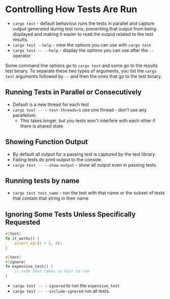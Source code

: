 # Controlling How Tests Are Run

- `cargo test` - default behaviour runs the tests in parallel and capture output generated during test runs, preventing that output from being displayed and making it easier to read the output related to the test results.
- `cargo test --help` - view the options you can use with `cargo test`
- `cargo test -- --help` - display the options you can use after the `--` operator

Some command line options go to `cargo test` and some go to the results test binary. To separate these two types of arguments, you list the `cargo test` arguments followed by `--` and then the ones that go to the test binary.

## Running Tests in Parallel or Consecutively

- Default is a new thread for each test
- `cargo test -- --test-threads=1` use one thread - don't use any parallelism.
  - This takes longer, but you tests won't interfere with each other if there is shared state

## Showing Function Output

- By default all output for a passing test is captured by the test library.
- Failing tests do print output to the console.
- `cargo test -- --show-output` - show all output even in passing tests.

## Running tests by name

- `cargo test test_name` - run the test with that name or the subset of tests that contain that string in their name

## Ignoring Some Tests Unless Specifically Requested

```rust
#[test]
fn it_works() {
    assert_eq!(2 + 2, 4);
}

#[test]
#[ignore]
fn expensive_test() {
    // code that takes an hour to run
}
```

- `cargo test -- --ignored` to run the `expensive_test`
- `cargo test -- --include-ignored` run all tests.